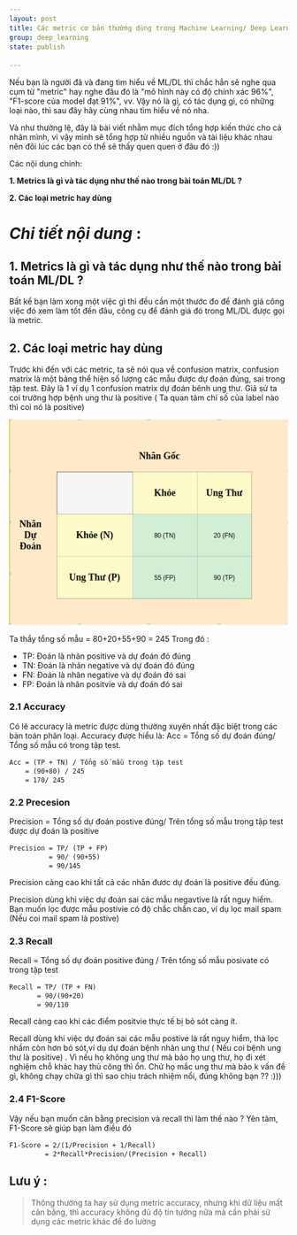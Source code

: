 ```yaml
---
layout: post 
title: Các metric cơ bản thường dùng trong Machine Learning/ Deep Learning
group: deep_learning
state: publish

---
```


Nếu bạn là người đã và đang tìm hiểu về ML/DL thì chắc hẳn sẽ nghe qua cụm từ "metric" hay nghe đâu đó là
"mô hình này có độ chính xác 96%", "F1-score của model đạt 91%", vv. Vậy nó là gì,
có tác dụng gì, có những loại nào, thì sau đây hãy cùng nhau tìm hiểu về nó nha. 

Và như thường lệ, đây là bài viết nhằm mục đích tổng hợp kiến thức cho cá nhân mình, vì vậy mình sẽ tổng hợp
từ nhiều nguồn và tài liệu khác nhau nên đôi lúc các bạn có thể sẽ thấy quen quen ở đâu đó :))

Các nội dung chính:

**1. Metrics là gì và tác dụng như thế nào trong bài toán ML/DL ?**

**2. Các loại metric hay dùng**

# ___Chi tiết nội dung___ :
## 1. Metrics là gì và tác dụng như thế nào trong bài toán ML/DL ?
    
Bất kể bạn làm xong một việc gì thì đều cần một thước đo để đánh giá công việc đó xem làm tốt đến đâu,
công cụ để đánh giá đó trong ML/DL được gọi là metric.

## 2. Các loại metric hay dùng

Trước khi đến với các metric, ta sẽ nói qua về confusion matrix, confusion matrix là một bảng thể hiện số lượng các mẫu được dự đoán đúng, sai trong tập test. Đây là 1 ví dụ 1 confusion matrix dự đoán bênh ung thư. Giả sử ta coi trường hợp bệnh ung thư là positive ( Ta quan tâm chỉ số của label nào thì coi nó là positive)
    

<p align="center">
  <img src="/images/metrics/confusion_m.png" />
</p>

Ta thẩy tổng số mẫu = 80+20+55+90 = 245
Trong đó : 
+  TP: Đoán là nhãn positive và dự đoán đó đúng
+  TN: Đoán là nhãn negative và dự đoán đó đúng
+  FN: Đoán là nhãn negative và dự đoán đó sai
+  FP: Đoán là nhãn positvie và dự đoán đó sai

### 2.1 Accuracy 

Có lẽ accuracy là metric được dùng thường xuyên nhất đặc biệt trong các bàn toán phân loại. Accuracy được hiểu
là: 
    Acc =  Tổng số dự đoán đúng/ Tổng số mẫu có trong tập test.

    Acc = (TP + TN) / Tổng số mẫu trong tập test
        = (90+80) / 245
        = 170/ 245

### 2.2 Precesion

Precision = Tổng số dự đoán postive đúng/ Trên tổng số mẫu trong tập test được dự đoán là positive

    Precision = TP/ (TP + FP) 
              = 90/ (90+55)
              = 90/145

Precision càng cao khi tất cả các nhãn đươc dự đoán là positive đều đúng.

Precision dùng khi việc dự đoán sai các mẫu negavtive là rất nguy hiểm. Bạn muốn lọc được mẫu postivie có độ chắc chắn cao, ví dụ lọc mail spam (Nếu coi mail spam là postive)

### 2.3 Recall

Recall = Tổng số dự đoán positive đúng / Trên tổng số mẫu posivate có trong tập test

    Recall = TP/ (TP + FN)
           = 90/(90+20)
           = 90/110

Recall càng cao khi các điểm positvie thực tế bị bỏ sót càng ít.

Recall dùng khi việc dự đoán sai các mẫu postive là rất nguy hiểm, thà lọc nhầm còn hơn bỏ sót,ví dụ dự đoán bệnh nhân ung thư ( Nếu coi bệnh ung thư là positive) . Vì nếu họ không ung thư mà bảo họ ung thư, họ đi xét nghiệm chỗ khác hay thủ công thì ổn. Chứ họ mắc ung thư mà bảo k vấn đề gì, không chạy chữa gì thì sao chịu trách nhiệm nổi, đúng không bạn ?? :))) 

### 2.4 F1-Score

Vậy nếu bạn muốn cân bằng precision và recall thì làm thế nào ? Yên tâm, F1-Score sẽ giúp bạn làm điều đó


    F1-Score = 2/(1/Precision + 1/Recall)
             = 2*Recall*Precision/(Precision + Recall) 


## Lưu ý :

> Thông thường ta hay sử dụng metric accuracy, nhưng
> khi dữ liệu mất cân bằng, thì accuracy
> không đủ độ tin tưởng nữa mà cần phải sử dụng
> các metric khác để đo lường

